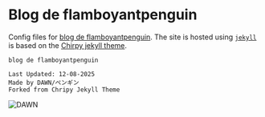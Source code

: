 # Blog de flamboyantpenguin

Config files for [blog de flamboyantpenguin](https://blog.flamboyantpenguin.in). The site is hosted using [`jekyll`](https://jekyllrb.com) is based on the [Chirpy jekyll theme](https://github.com/cotes2020/jekyll-theme-chirpy).

```Txt
blog de flamboyantpenguin

Last Updated: 12-08-2025
Made by DAWN/ペンギン
Forked from Chripy Jekyll Theme
```

![DAWN](https://cdn.dawn.org.in/base/logo/DAWN.svg)
